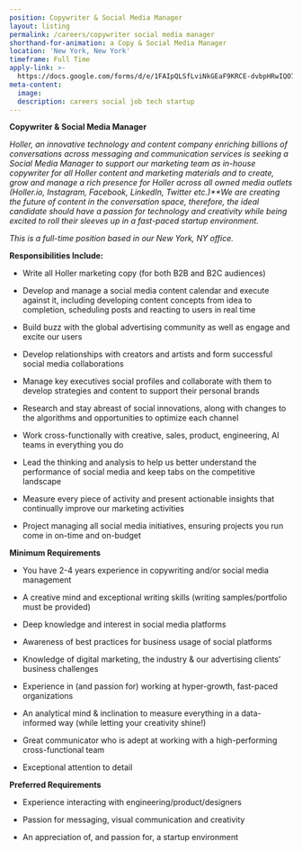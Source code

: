 ```yaml
---
position: Copywriter & Social Media Manager
layout: listing
permalink: /careers/copywriter social media manager
shorthand-for-animation: a Copy & Social Media Manager
location: 'New York, New York'
timeframe: Full Time
apply-link: >-
  https://docs.google.com/forms/d/e/1FAIpQLSfLviNkGEaF9KRCE-dvbpHRwIQO7AgfTxFMm4DzZYAWhaTfrg/viewform
meta-content:
  image:
  description: careers social job tech startup
---
```


**Copywriter & Social Media Manager&nbsp;**

*Holler, an innovative technology and content company enriching billions of conversations across messaging and communication services is seeking a Social Media Manager to support our marketing team as in-house copywriter for all Holler content and marketing materials and to create, grow and manage a rich presence for Holler across all owned media outlets (Holler.io, Instagram, Facebook, LinkedIn, Twitter etc.)\*\*We are creating the future of content in the conversation space, therefore, the ideal candidate should have a passion for technology and creativity while being excited to roll their sleeves up in a fast-paced startup environment.&nbsp;*

*This is a full-time position based in our New York, NY office.*

**Responsibilities Include:**

* Write all Holler marketing copy (for both B2B and B2C audiences)

* Develop and manage a social media content calendar and execute against it, including developing content concepts from idea to completion, scheduling posts and reacting to users in real time&nbsp;&nbsp;

* Build buzz with the global advertising community as well as engage and excite our users&nbsp;

* Develop relationships with creators and artists and form successful social media collaborations&nbsp;

* Manage key executives social profiles and collaborate with them to develop strategies and content to support their personal brands

* Research and stay abreast of social innovations, along with changes to the algorithms and opportunities to optimize each channel

* Work cross-functionally with creative, sales, product, engineering, AI teams in everything you do

* Lead the thinking and analysis to help us better understand the performance of social media and keep tabs on the competitive landscape&nbsp;

* Measure every piece of activity and present actionable insights that continually improve our marketing activities&nbsp;

* Project managing all social media initiatives, ensuring projects you run come in on-time and on-budget

**Minimum Requirements**

* You have 2-4 years experience in copywriting and/or social media management

* A creative mind and exceptional writing skills (writing samples/portfolio must be provided)

* Deep knowledge and interest in social media platforms

* Awareness of best practices for business usage of social platforms

* Knowledge of digital marketing, the industry & our advertising clients’ business challenges

* Experience in (and passion for) working at hyper-growth, fast-paced organizations

* An analytical mind & inclination to measure everything in a data-informed way (while letting your creativity shine\!)

* Great communicator who is adept at working with a high-performing cross-functional team

* Exceptional attention to detail&nbsp;

**Preferred Requirements**

* Experience interacting with engineering/product/designers&nbsp;

* Passion for messaging, visual communication and creativity

* An appreciation of, and passion for, a startup environment&nbsp;